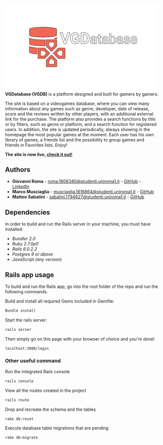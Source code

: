 ![logo/logo-normal.png](logo/logo-normal.png)
**VGDatabase (VGDB)** is a platform designed and built for gamers by gamers.

The site is based on a videogames database, where you can view many information about any games such as genre, developer, date of release, score and the reviews written by other players, with an additional external link for the purchase. The platform also provides a search functions by title or by filters, such as genre or platform, and a search function for registered users. In addition, the site is updated periodically, always showing in the homepage the most popular games at the moment. Each user has his own library of games, a friends list and the possibility to group games and friends in Favorites lists. Enjoy!

**The site is now live, [check it out!](https://vgdatabase.herokuapp.com/)**

## Authors

*   **Giovanni Roma** - roma.1808340@studenti.uniroma1.it - [GitHub](https://github.com/JoGist) - [LinkedIn](https://www.linkedin.com/in/giovanni-roma-a95a32127/)
*   **Marco Musciaglia** - musciaglia.1816864@studenti.uniroma1.it - [GitHub](https://github.com/loldlink)
*   **Matteo Sabatini** - sabatini.1794627@studenti.uniroma1.it - [GitHub](https://github.com/ZioSaba)


## Dependencies
In order to build and run the Rails server in your machine, you must have installed:
*   _Bundler 2.0_
*   _Ruby 2.7.0p0_
*   _Rails 6.0.2.2_
*   _Postgres 9 or above_
*   _JavaScript (any version)_


## Rails app usage
To build and run the Rails app, go into the root folder of the repo and run the following commands.

Build and install all required Gems included in Gemfile:
```sh
Bundle install
```

Start the rails server:
```sh
rails server
```
Then simply go on this page with your browser of choice and you're done!
```sh
localhost:3000/login
```

### Other useful command
Run the integrated Rails console
```sh
rails console
```

View all the routes created in the project
```sh
rails route
```

Drop and recreate the schema and the tables
```sh
rake db:reset
```

Execute database table migrations that are pending
```sh
rake db:migrate
```
